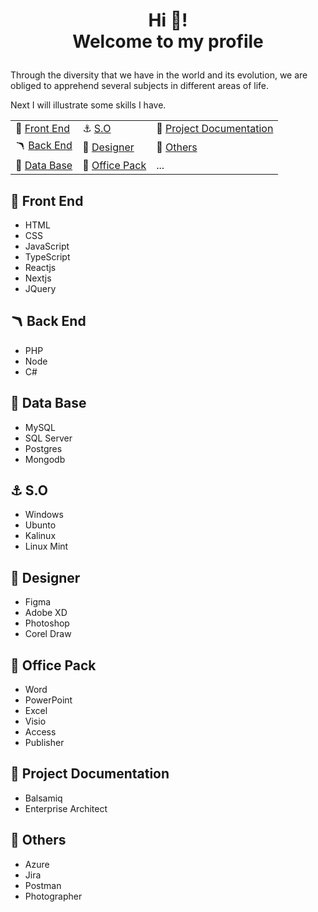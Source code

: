 
# <p align='center'> Hi 👋! <br/> Welcome to my profile </p>



Through the diversity that we have in the world and its evolution, we are obliged to apprehend several subjects in different areas of life.

Next I will illustrate some skills I have.


  
||||
|-----------------------------|---------------------------------|----------------------------------------|
|  🎩 [Front End](#front-end) |  ⚓ [S.O](#so)                  | 📌 [Project Documentation](#project-documentation)|
|  🪃 [Back End](#back-end)   |  🎨 [Designer](#designer)       | 🚀 [Others](#others)|
|  🎲 [Data Base](#data-base) |  🏢 [Office Pack](#office-pack) |  ... |



## 🎩 Front End
- HTML
- CSS
- JavaScript
- TypeScript
- Reactjs
- Nextjs
- JQuery

## 🪃 Back End
- PHP
- Node
- C#

## 🎲 Data Base
- MySQL
- SQL Server
- Postgres
- Mongodb

## ⚓ S.O
- Windows
- Ubunto
- Kalinux
- Linux Mint

## 🎨 Designer
- Figma
- Adobe XD
- Photoshop
- Corel Draw

## 🏢 Office Pack
- Word
- PowerPoint
- Excel
- Visio
- Access
- Publisher

## 📌 Project Documentation
- Balsamiq
- Enterprise Architect

## 🚀 Others
- Azure
- Jira
- Postman
- Photographer



<!---
aniceto-jolela/aniceto-jolela is a ✨ special ✨ repository because its `README.md` (this file) appears on your GitHub profile.
You can click the Preview link to take a look at your changes.
--->

